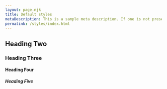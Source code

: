 ```yaml
---
layout: page.njk
title: Default styles
metaDescription: This is a sample meta description. If one is not present in your page/post's front matter, the default metadata.desciption will be used instead.
permalink: /styles/index.html
---
```


## Heading Two

### Heading Three

#### Heading Four

##### Heading Five

